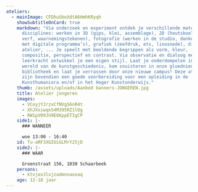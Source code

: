 ```yaml
---
ateliers:
  - mainImage: CFDhuUboXdtA6HmhKRyqh
    showSubtitleOnCard: true
    markdown: "Via onderzoek en experiment ontdek je verschillende materialen en
      disciplines: werken in 3D (gips, klei, assemblage), 2D (houtskool, bister,
      verf, waarnemingstekenen), fotografie (werken in de studio, donkere kamer,
      met digitale programma’s), grafiek (zeefdruk, ets, linosnede), digitaal
      atelier, ... Je speelt met beeldende begrippen als vorm, kleur,
      compositie, perspectief en contrast. Via observatie en dialoog met je
      leerkracht ontwikkel je een eigen stijl. Laat je onderdompelen in de rijke
      wereld van de kunstgeschiedenis, kom snuisteren in onze gloednieuwe
      bibliotheek en laat je verrassen door onze nieuwe campus! Deze ateliers
      zijn bovendien een goede voorbereiding voor een opleiding in de
      Kunsthumaniora en/of in het Hoger Kunstonderwijs."
    thumb: /assets/uploads/Aanbod banners-JONGEREN.jpg
    title: Atelier jongeren
    images:
      - VCoyjYJrzxCfNVgS6nR4t
      - XhJXxiwqx54M395RZ1lOg
      - RW1pV09JU9E6KppETIgCP
    side1: |-
      ### WANNEER

      woe 13:00 - 16:40
    id: Tu-aRF3XGIUiGLMrY25jD
    side2: |-
      ### WAAR

      Groenstraat 156, 1030 Schaarbeek
    persons:
      - ktvjos3lxjzadmnnaoxaq
    age: 12-18 jaar
---
```

